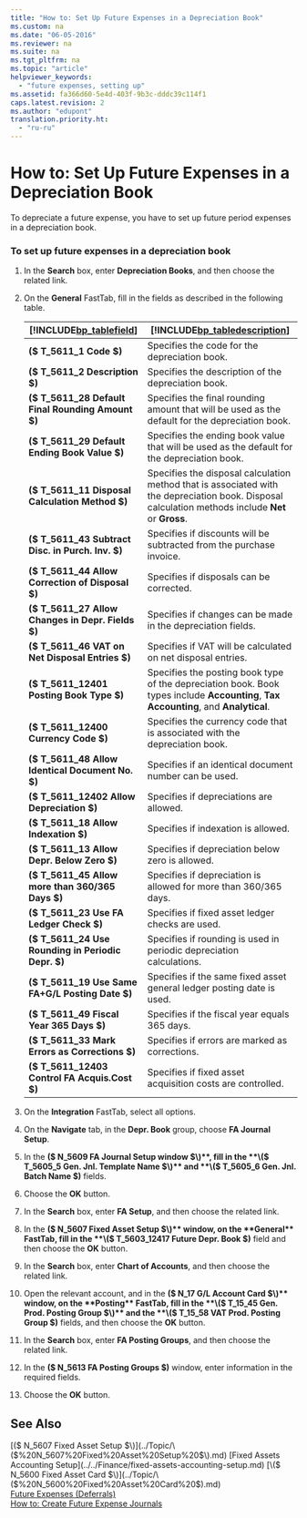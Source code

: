 ```yaml
---
title: "How to: Set Up Future Expenses in a Depreciation Book"
ms.custom: na
ms.date: "06-05-2016"
ms.reviewer: na
ms.suite: na
ms.tgt_pltfrm: na
ms.topic: "article"
helpviewer_keywords: 
  - "future expenses, setting up"
ms.assetid: fa366d60-5e4d-403f-9b3c-dddc39c114f1
caps.latest.revision: 2
ms.author: "edupont"
translation.priority.ht: 
  - "ru-ru"
---
```

# How to: Set Up Future Expenses in a Depreciation Book
To depreciate a future expense, you have to set up future period expenses in a depreciation book.  
  
### To set up future expenses in a depreciation book  
  
1.  In the **Search** box, enter **Depreciation Books**, and then choose the related link.  
  
2.  On the **General** FastTab, fill in the fields as described in the following table.  
  
    |[!INCLUDE[bp_tablefield](../../ApplicationDesign/includes/bp_tablefield_md.md)]|[!INCLUDE[bp_tabledescription](../../ApplicationDesign/includes/bp_tabledescription_md.md)]|  
    |---------------------------------|---------------------------------------|  
    |**\($ T\_5611\_1 Code $\)**|Specifies the code for the depreciation book.|  
    |**\($ T\_5611\_2 Description $\)**|Specifies the description of the depreciation book.|  
    |**\($ T\_5611\_28 Default Final Rounding Amount $\)**|Specifies the final rounding amount that will be used as the default for the depreciation book.|  
    |**\($ T\_5611\_29 Default Ending Book Value $\)**|Specifies the ending book value that will be used as the default for the depreciation book.|  
    |**\($ T\_5611\_11 Disposal Calculation Method $\)**|Specifies the disposal calculation method that is associated with the depreciation book. Disposal calculation methods include **Net** or **Gross**.|  
    |**\($ T\_5611\_43 Subtract Disc. in Purch. Inv. $\)**|Specifies if discounts will be subtracted from the purchase invoice.|  
    |**\($ T\_5611\_44 Allow Correction of Disposal $\)**|Specifies if disposals can be corrected.|  
    |**\($ T\_5611\_27 Allow Changes in Depr. Fields $\)**|Specifies if changes can be made in the depreciation fields.|  
    |**\($ T\_5611\_46 VAT on Net Disposal Entries $\)**|Specifies if VAT will be calculated on net disposal entries.|  
    |**\($ T\_5611\_12401 Posting Book Type $\)**|Specifies the posting book type of the depreciation book. Book types include **Accounting**, **Tax Accounting**, and **Analytical**.|  
    |**\($ T\_5611\_12400 Currency Code $\)**|Specifies the currency code that is associated with the depreciation book.|  
    |**\($ T\_5611\_48 Allow Identical Document No. $\)**|Specifies if an identical document number can be used.|  
    |**\($ T\_5611\_12402 Allow Depreciation $\)**|Specifies if depreciations are allowed.|  
    |**\($ T\_5611\_18 Allow Indexation $\)**|Specifies if indexation is allowed.|  
    |**\($ T\_5611\_13 Allow Depr. Below Zero $\)**|Specifies if depreciation below zero is allowed.|  
    |**\($ T\_5611\_45 Allow more than 360\/365 Days $\)**|Specifies if depreciation is allowed for more than 360\/365 days.|  
    |**\($ T\_5611\_23 Use FA Ledger Check $\)**|Specifies if fixed asset ledger checks are used.|  
    |**\($ T\_5611\_24 Use Rounding in Periodic Depr. $\)**|Specifies if rounding is used in periodic depreciation calculations.|  
    |**\($ T\_5611\_19 Use Same FA\+G\/L Posting Date $\)**|Specifies if the same fixed asset general ledger posting date is used.|  
    |**\($ T\_5611\_49 Fiscal Year 365 Days $\)**|Specifies if the fiscal year equals 365 days.|  
    |**\($ T\_5611\_33 Mark Errors as Corrections $\)**|Specifies if errors are marked as corrections.|  
    |**\($ T\_5611\_12403 Control FA Acquis.Cost $\)**|Specifies if fixed asset acquisition costs are controlled.|  
  
3.  On the **Integration** FastTab, select all options.  
  
4.  On the **Navigate** tab, in the **Depr. Book** group, choose **FA Journal Setup**.  
  
5.  In the **\($ N\_5609 FA Journal Setup window $\)**, fill in the **\($ T\_5605\_5 Gen. Jnl. Template Name $\)** and **\($ T\_5605\_6 Gen. Jnl. Batch Name $\)** fields.  
  
6.  Choose the **OK** button.  
  
7.  In the **Search** box, enter **FA Setup**, and then choose the related link.  
  
8.  In the **\($ N\_5607 Fixed Asset Setup $\)** window, on the **General** FastTab, fill in the **\($ T\_5603\_12417 Future Depr. Book $\)** field and then choose the **OK** button.  
  
9. In the **Search** box, enter **Chart of Accounts**, and then choose the related link.  
  
10. Open the relevant account, and in the **\($ N\_17 G\/L Account Card $\)** window, on the **Posting** FastTab, fill in the **\($ T\_15\_45 Gen. Prod. Posting Group $\)** and the **\($ T\_15\_58 VAT Prod. Posting Group $\)** fields, and then choose the **OK** button.  
  
11. In the **Search** box, enter **FA Posting Groups**, and then choose the related link.  
  
12. In the **\($ N\_5613 FA Posting Groups $\)** window, enter information in the required fields.  
  
13. Choose the **OK** button.  
  
## See Also  
 [\($ N\_5607 Fixed Asset Setup $\)](../Topic/\($%20N_5607%20Fixed%20Asset%20Setup%20$\).md)   
 [Fixed Assets Accounting Setup](../../Finance/fixed-assets-accounting-setup.md)   
 [\($ N\_5600 Fixed Asset Card $\)](../Topic/\($%20N_5600%20Fixed%20Asset%20Card%20$\).md)   
 [Future Expenses \(Deferrals\)](../../LocalFunctionalityForMicrosoftDynamicsNav2016/Russia/future-expenses-deferrals-.md)   
 [How to: Create Future Expense Journals](../../LocalFunctionalityForMicrosoftDynamicsNav2016/Russia/how-to-create-future-expense-journals.md)